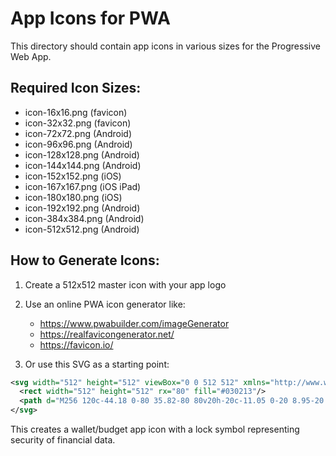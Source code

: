 # App Icons for PWA

This directory should contain app icons in various sizes for the Progressive Web App.

## Required Icon Sizes:

- icon-16x16.png (favicon)
- icon-32x32.png (favicon) 
- icon-72x72.png (Android)
- icon-96x96.png (Android)
- icon-128x128.png (Android)
- icon-144x144.png (Android)
- icon-152x152.png (iOS)
- icon-167x167.png (iOS iPad)
- icon-180x180.png (iOS)
- icon-192x192.png (Android)
- icon-384x384.png (Android)
- icon-512x512.png (Android)

## How to Generate Icons:

1. Create a 512x512 master icon with your app logo
2. Use an online PWA icon generator like:
   - https://www.pwabuilder.com/imageGenerator
   - https://realfavicongenerator.net/
   - https://favicon.io/

3. Or use this SVG as a starting point:

```svg
<svg width="512" height="512" viewBox="0 0 512 512" xmlns="http://www.w3.org/2000/svg">
  <rect width="512" height="512" rx="80" fill="#030213"/>
  <path d="M256 120c-44.18 0-80 35.82-80 80v20h-20c-11.05 0-20 8.95-20 20v152c0 11.05 8.95 20 20 20h200c11.05 0 20-8.95 20-20V240c0-11.05-8.95-20-20-20h-20v-20c0-44.18-35.82-80-80-80zm-40 80c0-22.09 17.91-40 40-40s40 17.91 40 40v20h-80v-20zm60 112c0 11.05-8.95 20-20 20s-20-8.95-20-20 8.95-20 20-20 20 8.95 20 20z" fill="white"/>
</svg>
```

This creates a wallet/budget app icon with a lock symbol representing security of financial data.